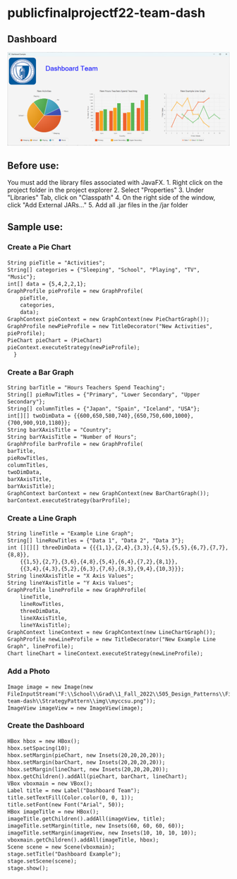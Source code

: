 # publicfinalprojectf22-team-dash

## Dashboard
![alt text](https://github.com/CCSU-DesignPatterns/publicfinalprojectf22-team-dash/blob/main/StrategyPattern/img/DashEx.png?raw=true)
## Before use:

You must add the library files associated with JavaFX. 
	1. Right click on the project folder in the project explorer
	2. Select "Properties"
	3. Under "Libraries" Tab, click on "Classpath"
	4. On the right side of the window, click "Add External JARs..."
	5. Add all .jar files in the /jar folder

## Sample use:

### Create a Pie Chart
```
String pieTitle = "Activities";
String[] categories = {"Sleeping", "School", "Playing", "TV", "Music"};
int[] data = {5,4,2,2,1};
GraphProfile pieProfile = new GraphProfile(
	pieTitle, 
	categories, 
	data);
GraphContext pieContext = new GraphContext(new PieChartGraph());
GraphProfile newPieProfile = new TitleDecorator("New Activities", pieProfile);
PieChart pieChart = (PieChart) pieContext.executeStrategy(newPieProfile);
  }
```
### Create a Bar Graph
```
String barTitle = "Hours Teachers Spend Teaching";
String[] pieRowTitles = {"Primary", "Lower Secondary", "Upper Secondary"};
String[] columnTitles = {"Japan", "Spain", "Iceland", "USA"};
int[][] twoDimData = {{600,650,580,740},{650,750,600,1000},{700,900,910,1180}};
String barXAxisTitle = "Country";
String barYAxisTitle = "Number of Hours";
GraphProfile barProfile = new GraphProfile(
barTitle, 
pieRowTitles, 
columnTitles, 
twoDimData, 
barXAxisTitle, 
barYAxisTitle);
GraphContext barContext = new GraphContext(new BarChartGraph());
barContext.executeStrategy(barProfile);
```
### Create a Line Graph
```
String lineTitle = "Example Line Graph";
String[] lineRowTitles = {"Data 1", "Data 2", "Data 3"};
int [][][] threeDimData = {{{1,1},{2,4},{3,3},{4,5},{5,5},{6,7},{7,7},{8,8}},
	{{1,5},{2,7},{3,6},{4,8},{5,4},{6,4},{7,2},{8,1}},
	{{3,4},{4,3},{5,2},{6,3},{7,6},{8,3},{9,4},{10,3}}};
String lineXAxisTitle = "X Axis Values";
String lineYAxisTitle = "Y Axis Values";
GraphProfile lineProfile = new GraphProfile(
	lineTitle, 
	lineRowTitles, 
	threeDimData, 
	lineXAxisTitle, 
	lineYAxisTitle);
GraphContext lineContext = new GraphContext(new LineChartGraph());
GraphProfile newLineProfile = new TitleDecorator("New Example Line Graph", lineProfile);
Chart lineChart = lineContext.executeStrategy(newLineProfile);
```
### Add a Photo
```
Image image = new Image(new FileInputStream("F:\\School\\Grad\\1_Fall_2022\\505_Design_Patterns\\FinalProjectGIT\\PRIVATE\\privatefinalprojectf22-team-dash\\StrategyPattern\\img\\myccsu.png"));
ImageView imageView = new ImageView(image);
```
### Create the Dashboard
```
HBox hbox = new HBox();
hbox.setSpacing(10);
hbox.setMargin(pieChart, new Insets(20,20,20,20));
hbox.setMargin(barChart, new Insets(20,20,20,20));
hbox.setMargin(lineChart, new Insets(20,20,20,20));
hbox.getChildren().addAll(pieChart, barChart, lineChart);
VBox vboxmain = new VBox();
Label title = new Label("Dashboard Team");
title.setTextFill(Color.color(0, 0, 1));
title.setFont(new Font("Arial", 50));
HBox imageTitle = new HBox();
imageTitle.getChildren().addAll(imageView, title);
imageTitle.setMargin(title, new Insets(60, 60, 60, 60));
imageTitle.setMargin(imageView, new Insets(10, 10, 10, 10));
vboxmain.getChildren().addAll(imageTitle, hbox);
Scene scene = new Scene(vboxmain);
stage.setTitle("Dashboard Example");
stage.setScene(scene);
stage.show();
```
